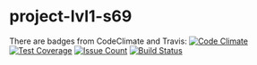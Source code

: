 # project-lvl1-s69
There are badges from CodeClimate and Travis:
[![Code Climate](https://codeclimate.com/github/PeresvetS/project-lvl1-s69/badges/gpa.svg)](https://codeclimate.com/github/PeresvetS/project-lvl1-s69)
[![Test Coverage](https://codeclimate.com/github/PeresvetS/project-lvl1-s69/badges/coverage.svg)](https://codeclimate.com/github/PeresvetS/project-lvl1-s69/coverage)
[![Issue Count](https://codeclimate.com/github/PeresvetS/project-lvl1-s69/badges/issue_count.svg)](https://codeclimate.com/github/PeresvetS/project-lvl1-s69)
[![Build Status](https://travis-ci.org/PeresvetS/project-lvl1-s69.svg?branch=master)](https://travis-ci.org/PeresvetS/project-lvl1-s69)
